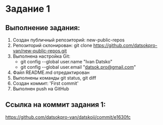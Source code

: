 # Задание 1

## Выполнение задания:

1. Создан публичный репозиторий: new-public-repos
2. Репозиторий склонирован: git clone https://github.com/datsokpro-van/new-public-repos.git
3. Выполнена настройка Git:
   - git config --global user.name "Ivan Datsko"
   - git config --global user.email "datsok.pro@gmail.com"
4. Файл README.md отредактирован
5. Выполнены команды git status, git diff
6. Создан коммит: 'First commit'
7. Выполнен push на GitHub

## Ссылка на коммит задания 1:
https://github.com/datsokpro-van/datskoii/commit/e1630fc
